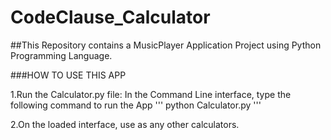 # CodeClause_Calculator
##This Repository contains a MusicPlayer Application Project using Python Programming Language.

###HOW TO USE THIS APP

1.Run the Calculator.py file: In the Command Line interface, type the following command to run the App ''' python Calculator.py '''

2.On the loaded interface, use as any other calculators.

